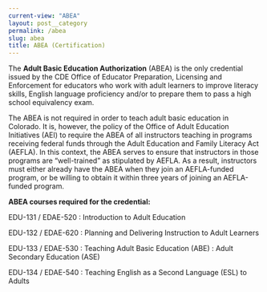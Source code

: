 ```yaml
---
current-view: "ABEA"
layout: post__category
permalink: /abea
slug: abea
title: ABEA (Certification)
---
```

The **Adult Basic Education Authorization** (ABEA) is the only credential issued by the CDE Office of Educator Preparation, Licensing and Enforcement for educators who work with adult learners to improve literacy skills, English language proficiency and/or to prepare them to pass a high school equivalency exam.

The ABEA is not required in order to teach adult basic education in Colorado. It is, however, the policy of the Office of Adult Education Initiatives (AEI) to require the ABEA of all instructors teaching in programs receiving federal funds through the Adult Education and Family Literacy Act (AEFLA). In this context, the ABEA serves to ensure that instructors in those programs are “well-trained” as stipulated by AEFLA. As a result, instructors must either already have the ABEA when they join an AEFLA-funded program, or be willing to obtain it within three years of joining an AEFLA-funded program.

**ABEA courses required for the credential:**

EDU-131 / EDAE-520
: Introduction to Adult Education

EDU-132 / EDAE-620
: Planning and Delivering Instruction to Adult Learners

EDU-133 / EDAE-530
: Teaching Adult Basic Education (ABE)
: Adult Secondary Education (ASE)

EDU-134 / EDAE-540
: Teaching English as a Second Language (ESL) to Adults
